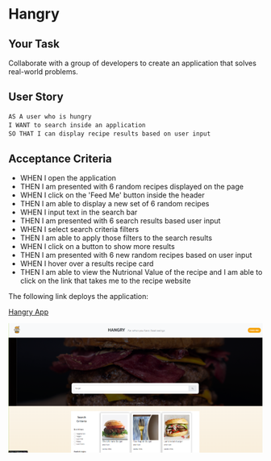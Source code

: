 # Hangry

## Your Task

Collaborate with a group of developers to create an application that solves real-world problems.

## User Story

```md
AS A user who is hungry
I WANT to search inside an application
SO THAT I can display recipe results based on user input
```

## Acceptance Criteria

- WHEN I open the application
- THEN I am presented with 6 random recipes displayed on the page
- WHEN I click on the 'Feed Me' button inside the header
- THEN I am able to display a new set of 6 random recipes
- WHEN I input text in the search bar
- THEN I am presented with 6 search results based user input
- WHEN I select search criteria filters
- THEN I am able to apply those filters to the search results
- WHEN I click on a button to show more results
- THEN I am presented with 6 new random recipes based on user input
- WHEN I hover over a results recipe card
- THEN I am able to view the Nutrional Value of the recipe and I am able to click on the link that takes me to the recipe website

The following link deploys the application:

[Hangry App](https://mandiebot.github.io/Hangry/)

![Alt text](./assets/images/image.png)
